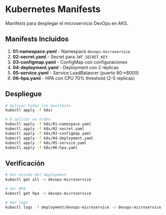 # Kubernetes Manifests

Manifests para desplegar el microservicio DevOps en AKS.

## Manifests Incluidos

1. **01-namespace.yaml** - Namespace `devops-microservice`
2. **02-secret.yaml** - Secret para `JWT_SECRET_KEY`
3. **03-configmap.yaml** - ConfigMap con configuraciones
4. **04-deployment.yaml** - Deployment con 2 réplicas
5. **05-service.yaml** - Service LoadBalancer (puerto 80→8000)
6. **06-hpa.yaml** - HPA con CPU 70% threshold (2-5 réplicas)

## Despliegue

```bash
# Aplicar todos los manifests
kubectl apply -f k8s/

# O aplicar en orden
kubectl apply -f k8s/01-namespace.yaml
kubectl apply -f k8s/02-secret.yaml
kubectl apply -f k8s/03-configmap.yaml
kubectl apply -f k8s/04-deployment.yaml
kubectl apply -f k8s/05-service.yaml
kubectl apply -f k8s/06-hpa.yaml
```

## Verificación

```bash
# Ver estado del deployment
kubectl get all -n devops-microservice

# Ver HPA
kubectl get hpa -n devops-microservice

# Ver logs
kubectl logs -f deployment/devops-microservice -n devops-microservice
```